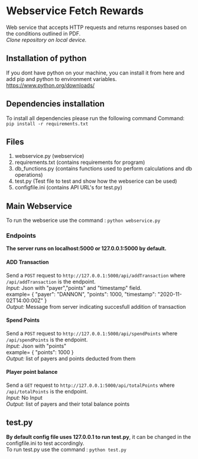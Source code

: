 # Webservice Fetch Rewards
Web service that accepts HTTP requests and returns responses based on the conditions outlined in PDF.<br />
*Clone repository on local device.*
## Installation of python 
If you dont have python on your machine, you can install it from here and add pip and python to environment variables.
https://www.python.org/downloads/


## Dependencies installation
To install all dependencies please run the following command
Command:
```pip install -r requirements.txt```

## Files
1. webservice.py (webservice)
2. requirements.txt (contains requirements for program)
3. db_functions.py (contains functions used to perform calculations and db operations)
4. test.py (Test file to test and show how the webserice can be used)
5. configfile.ini (contains API URL's for test.py)

## Main Webservice
To run the webserice use the command : ```python webservice.py```

### Endpoints
**The server runs on localhost:5000 or 127.0.0.1:5000 by default.**
#### ADD Transaction
Send a ```POST``` request to ```http://127.0.0.1:5000/api/addTransaction``` where ```/api/addTransaction``` is the endpoint.<br />
*Input:* Json with "payer","points" and "timestamp" field.<br />
example= { "payer": "DANNON", "points": 1000, "timestamp": "2020-11-02T14:00:00Z" }<br />
*Output:* Message from server indicating succesfull addition of transaction

#### Spend Points
Send a ```POST``` request to ```http://127.0.0.1:5000/api/spendPoints``` where ```/api/spendPoints``` is the endpoint.<br />
*Input:* Json with "points"<br />
    example= { "points": 1000 }<br />
*Output:* list of payers and points deducted from them

#### Player point balance
Send a ```GET``` request to ```http://127.0.0.1:5000/api/totalPoints``` where ```/api/totalPoints``` is the endpoint.<br />
*Input:* No Input<br />
*Output:* list of payers and their total balance points


## test.py
**By default config file uses 127.0.0.1 to run test.py**, it can be changed in the configfile.ini to test accordingly.<br />
To run test.py use the command : ```python test.py```
